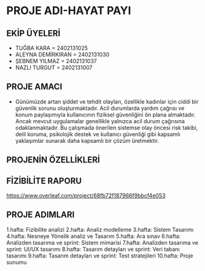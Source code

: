 # PROJE ADI-HAYAT PAYI
## EKİP ÜYELERİ
- TUĞBA KARA = 2402131025
- ALEYNA DEMİRKIRAN = 2402131030
- ŞEBNEM YILMAZ = 2402131037
- NAZLI TURGUT =  2402131007
## PROJE AMACI
- Günümüzde artan şiddet ve tehdit olayları, özellikle kadınlar için ciddi bir güvenlik sorunu oluşturmaktadır.
Acil durumlarda yardım çağrısı ve konum paylaşımıyla kullanıcının fiziksel güvenliğini ön plana almaktadır.
Ancak mevcut uygulamalar genellikle yalnızca acil durum çağrısına odaklanmaktadır. 
Bu çalışmada önerilen sistemse olay öncesi risk takibi, delil koruma, psikolojik destek ve kullanıcı güvenliği gibi kapsamlı yaklaşımlar sunarak daha kapsamlı bir çözüm üretmektir.

## PROJENİN ÖZELLİKLERİ



## FİZİBİLİTE RAPORU 
  https://www.overleaf.com/project/68fb72f187966f9bbcf4e053

## PROJE ADIMLARI 
  1.hafta: Fizibilite analizi
  2.hafta: Analiz modelleme
  3.hafta: Sistem Tasarımı
  4.hafta: Nesneye Yönelik analiz ve Tasarım
  5.hafta: Ara sınav
  6.hafta: Analizden tasarıma ve sprint: Sistem mimarisi
  7.hafta: Analizden tasarıma ve sprint: UI/UX tasarımı
  8.hafta: Tasarım detayları ve sprint: Veri tabanı tasarımı 
  9.hafta: Tasarım detayları ve sprint: Test stratejileri 
  10.hafta: Proje sunumu


